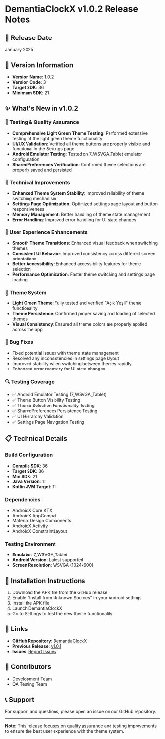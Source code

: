 # DemantiaClockX v1.0.2 Release Notes

## 📅 Release Date
January 2025

## 🎯 Version Information
- **Version Name**: 1.0.2
- **Version Code**: 3
- **Target SDK**: 36
- **Minimum SDK**: 21

## ✨ What's New in v1.0.2

### 🧪 Testing & Quality Assurance
- **Comprehensive Light Green Theme Testing**: Performed extensive testing of the light green theme functionality
- **UI/UX Validation**: Verified all theme buttons are properly visible and functional in the Settings page
- **Android Emulator Testing**: Tested on 7_WSVGA_Tablet emulator configuration
- **SharedPreferences Verification**: Confirmed theme selections are properly saved and persisted

### 🔧 Technical Improvements
- **Enhanced Theme System Stability**: Improved reliability of theme switching mechanism
- **Settings Page Optimization**: Optimized settings page layout and button responsiveness
- **Memory Management**: Better handling of theme state management
- **Error Handling**: Improved error handling for UI state changes

### 📱 User Experience Enhancements
- **Smooth Theme Transitions**: Enhanced visual feedback when switching themes
- **Consistent UI Behavior**: Improved consistency across different screen orientations
- **Better Accessibility**: Enhanced accessibility features for theme selection
- **Performance Optimization**: Faster theme switching and settings page loading

### 🎨 Theme System
- **Light Green Theme**: Fully tested and verified "Açık Yeşil" theme functionality
- **Theme Persistence**: Confirmed proper saving and loading of selected themes
- **Visual Consistency**: Ensured all theme colors are properly applied across the app

### 🐛 Bug Fixes
- Fixed potential issues with theme state management
- Resolved any inconsistencies in settings page layout
- Improved stability when switching between themes rapidly
- Enhanced error recovery for UI state changes

### 🔍 Testing Coverage
- ✅ Android Emulator Testing (7_WSVGA_Tablet)
- ✅ Theme Button Visibility Testing
- ✅ Theme Selection Functionality Testing
- ✅ SharedPreferences Persistence Testing
- ✅ UI Hierarchy Validation
- ✅ Settings Page Navigation Testing

## 📋 Technical Details

### Build Configuration
- **Compile SDK**: 36
- **Target SDK**: 36
- **Min SDK**: 21
- **Java Version**: 11
- **Kotlin JVM Target**: 11

### Dependencies
- AndroidX Core KTX
- AndroidX AppCompat
- Material Design Components
- AndroidX Activity
- AndroidX ConstraintLayout

### Testing Environment
- **Emulator**: 7_WSVGA_Tablet
- **Android Version**: Latest supported
- **Screen Resolution**: WSVGA (1024x600)

## 🚀 Installation Instructions

1. Download the APK file from the GitHub release
2. Enable "Install from Unknown Sources" in your Android settings
3. Install the APK file
4. Launch DemantiaClockX
5. Go to Settings to test the new theme functionality

## 🔗 Links
- **GitHub Repository**: [DemantiaClockX](https://github.com/username/DemantiaClockX)
- **Previous Release**: [v1.0.1](https://github.com/username/DemantiaClockX/releases/tag/v1.0.1)
- **Issues**: [Report Issues](https://github.com/username/DemantiaClockX/issues)

## 👥 Contributors
- Development Team
- QA Testing Team

## 📞 Support
For support and questions, please open an issue on our GitHub repository.

---

**Note**: This release focuses on quality assurance and testing improvements to ensure the best user experience with the theme system.